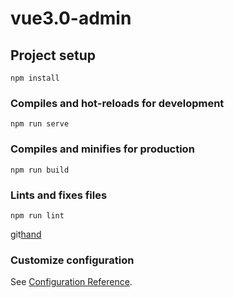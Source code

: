 # vue3.0-admin

## Project setup
```
npm install
```

### Compiles and hot-reloads for development
```
npm run serve
```

### Compiles and minifies for production
```
npm run build
```

### Lints and fixes files
```
npm run lint
```
git[hand](https://github.com/bigbigtime/vue-admin)
### Customize configuration
See [Configuration Reference](https://cli.vuejs.org/config/).
